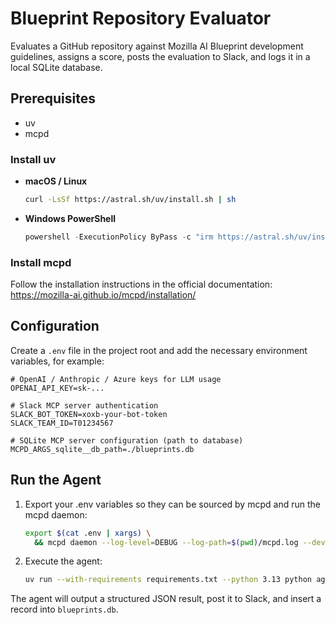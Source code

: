 # Blueprint Repository Evaluator

Evaluates a GitHub repository against Mozilla AI Blueprint development guidelines, assigns a score, posts the evaluation to Slack, and logs it in a local SQLite database.

## Prerequisites

- uv
- mcpd

### Install uv

- **macOS / Linux**
  ```bash
  curl -LsSf https://astral.sh/uv/install.sh | sh
  ```
- **Windows PowerShell**
  ```powershell
  powershell -ExecutionPolicy ByPass -c "irm https://astral.sh/uv/install.ps1 | iex"
  ```

### Install mcpd

Follow the installation instructions in the official documentation: https://mozilla-ai.github.io/mcpd/installation/

## Configuration

Create a `.env` file in the project root and add the necessary environment variables, for example:

```env
# OpenAI / Anthropic / Azure keys for LLM usage
OPENAI_API_KEY=sk-...

# Slack MCP server authentication
SLACK_BOT_TOKEN=xoxb-your-bot-token
SLACK_TEAM_ID=T01234567

# SQLite MCP server configuration (path to database)
MCPD_ARGS_sqlite__db_path=./blueprints.db
```

## Run the Agent

1. Export your .env variables so they can be sourced by mcpd and run the mcpd daemon:
   ```bash
   export $(cat .env | xargs) \
     && mcpd daemon --log-level=DEBUG --log-path=$(pwd)/mcpd.log --dev --runtime-file secrets.prod.toml
   ```

2. Execute the agent:
   ```bash
   uv run --with-requirements requirements.txt --python 3.13 python agent.py --repo_url "https://github.com/owner/repo"
   ```

The agent will output a structured JSON result, post it to Slack, and insert a record into `blueprints.db`.
